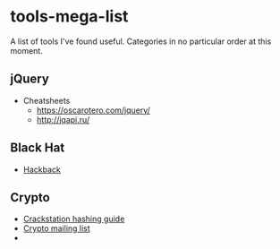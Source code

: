 # tools-mega-list
A list of tools I've found useful.  Categories in no particular order at this moment.

## jQuery
* Cheatsheets
  * https://oscarotero.com/jquery/
  * http://jqapi.ru/

## Black Hat
* [Hackback](http://pastebin.com/raw/0SNSvyjJ)

## Crypto
* [Crackstation hashing guide](https://crackstation.net/hashing-security.htm)
* [Crypto mailing list](http://www.metzdowd.com/mailman/listinfo/cryptography)
* 

